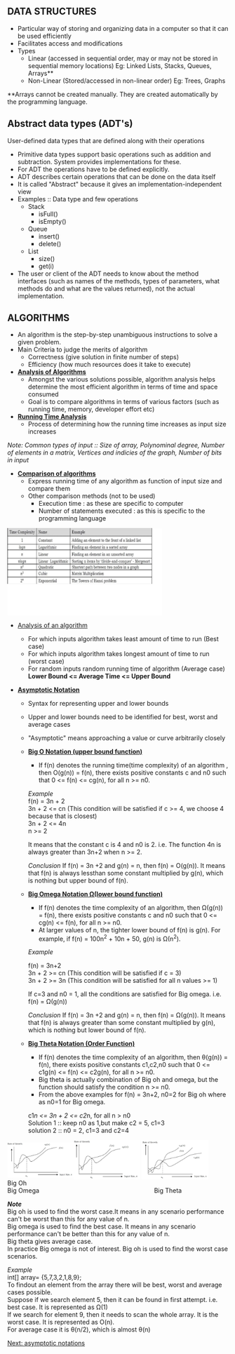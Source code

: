 DATA STRUCTURES
-
- Particular way of storing and organizing data in a computer so that it can be used efficiently
- Facilitates access and modifications
- Types
    - Linear (accessed in sequential order, may or may not be stored in sequential memory locations)
      Eg: Linked Lists, Stacks, Queues, Arrays**
    - Non-Linear (Stored/accessed in non-linear order)
      Eg: Trees, Graphs

**Arrays cannot be created manually. They are created automatically by the programming language.

Abstract data types (ADT's)
- 
User-defined data types that are defined along with their operations
- Primitive data types support basic operations such as addition and subtraction. System provides implementations for these.
- For ADT the operations have to be defined explicitly.
- ADT describes certain operations that can be done on the data itself
- It is called "Abstract" because it gives an implementation-independent view
- Examples :: Data type and few operations
    - Stack
      -   isFull()
      -   isEmpty() 
    - Queue 
      - insert() 
      - delete()
    - List 
      - size() 
      - get(i)
- The user or client of the ADT needs to know about the method interfaces (such as names of the methods, types of parameters, what methods  do and what are the values returned), not the actual implementation.

ALGORITHMS
- 
- An algorithm is the step-by-step unambiguous instructions to solve a given problem.
- Main Criteria to judge the merits of algorithm
    - Correctness (give solution in finite number of steps)
    - Efficiency (how much resources does it take to execute)
- <ins><b>Analysis of Algorithms</b></ins>
    - Amongst the various solutions possible, algorithm analysis helps determine the most efficient algorithm in terms of time and space consumed
    - Goal is to compare algorithms in terms of various factors (such as running time, memory, developer effort etc)
- <ins><b>Running Time Analysis</b></ins>
    - Process of determining how the running time increases as input size increases

<i>Note: Common types of input :: Size of array, Polynominal degree, Number of elements in a matrix, Vertices and indicies of the graph, Number of bits in input</i>

- <ins><b>Comparison of algorithms</b></ins>
    - Express running time of any algorithm as function of input size and compare them
    - Other comparison methods (not to be used)
        - Execution time : as these are specific to computer
        - Number of statements executed : as this is specific to the programming language

<img src="algorithms/growth_rate.png" alt="Growth Rate" align="middle" width="70%">

- <ins>Analysis of an algorithm</ins>
    - For which inputs algorithm takes least amount of time to run (Best case)
    - For which inputs algorithm takes longest amount of time to run (worst case)
    - For random inputs random running time of algorithm (Average case)
      <b>Lower Bound <= Average Time <= Upper Bound </b>

- <ins><b>Asymptotic Notation</b></ins>
    - Syntax for representing upper and lower bounds
    - Upper and lower bounds need to be identified for best, worst and average cases
    - "Asymptotic" means approaching a value or curve arbitrarily closely

    - <ins><b>Big O Notation (upper bound function)</ins></b>
        - If f(n) denotes the running time(time complexity) of an algorithm , then O(g(n)) = f(n), there exists positive constants c and n0 such that 0 <= f(n) <= cg(n), for all n >= n0.

      <i> Example </i>  
      f(n) = 3n + 2  
      3n + 2 <= cn (This condition will be satisfied if c >= 4, we choose 4 because that is closest)  
      3n + 2 <= 4n  
      n >= 2  

      It means that the constant c is 4 and n0 is 2. i.e. The function 4n is always greater than 3n+2 when n >= 2.

      <i>Conclusion</i> If f(n) = 3n +2 and g(n) = n, then f(n) = O(g(n)). It means that f(n) is always lessthan some constant multiplied by g(n), which is nothing but upper bound of f(n).
    - <ins><b>Big Omega  Notation Ω(lower bound function)</ins></b>
        - If f(n) denotes the time complexity of an algorithm, then Ω(g(n)) = f(n), there exists positive constants c and n0 such that 0 <= cg(n) <= f(n), for all n >= n0.
        - At larger values of n, the tighter lower bound of f(n) is g(n). For example, if f(n) = 100n<sup>2</sup> + 10n + 50, 	g(n) is Ω(n<sup>2</sup>).

      <i>Example</i>

      f(n) = 3n+2  
      3n + 2 >= cn (This condition will be satisfied if c = 3)  
      3n + 2 >= 3n (This condition will be satisfied for all n values >= 1)

      If c=3 and n0 = 1, all the conditions are satisfied for Big omega. i.e. f(n) = Ω(g(n))

      <i>Conclusion</i>
      If f(n) = 3n +2 and g(n) = n, then f(n) = Ω(g(n)). It means that f(n) is always greater than some constant multiplied by g(n), which is nothing but lower bound of f(n).
    - <ins><b> Big Theta Notation (Order Function) </ins></b>
        - If f(n) denotes the time complexity of an algorithm, then θ(g(n)) = f(n), there exists positive constants c1,c2,n0 such that 0 <= c1g(n) <= f(n) <= c2g(n), for all n >= n0.
        - Big theta is actually combination of Big oh and omega, but the function should satisfy the condition n >= n0.
        - From the above examples for f(n) = 3n+2, n0=2 for Big oh where as n0=1 for Big omega.

      c1*n <= 3n + 2 <= c2*n, for all n > n0    
      Solution 1 :: keep n0 as 1,but make c2 = 5, c1=3  
      solution 2 :: n0 = 2, c1=3 and c2=4

<img src="algorithms/big_oh.PNG" alt="Big Oh" align="middle" width="30%"><img src="algorithms/big_omega.PNG" alt="Big Omega" align="middle" width="30%">
<img src="algorithms/big_theta.PNG" alt="Big Theta" align="middle" width="30%">
<br>
<span style="display:inline-block;margin-right: 150px;" width="200px">Big Oh</span>&emsp;&emsp;&emsp;&emsp;&emsp;&emsp;&emsp;&emsp;
<span style="display:inline-block;margin-right: 150px;" width="200px">Big Omega</span>&emsp;&emsp;&emsp;&emsp;&emsp;&emsp;&emsp;&emsp;<span style="display:inline-block;" width="200px">Big Theta</span>

<b><i>Note</b></i>  
Big oh is used to find the worst case.It means in any scenario performance can't be worst than this for any value of n.  
Big omega is used to find the best case. It means in any scenario performance can't be better than this for any value of n.  
Big theta gives average case.  
In practice Big omega is not of interest. Big oh is used to find the worst case scenarios.

<i>Example</i><br>
int[] array= {5,7,3,2,1,8,9};<br>
To findout an element from the array there will be best, worst and average cases possible.   
Suppose if we search element 5, then it can be found in first attempt. i.e. best case. It is represented as Ω(1)  
If we search for element 9, then it needs to scan the whole array. It is the worst case. It is represented as O(n).  
For average case it is θ(n/2), which is almost θ(n) 

<a href="algorithms/2.asymptotic_notations.md">Next: asymptotic notations</a>

